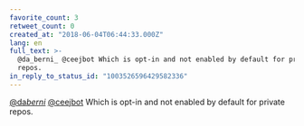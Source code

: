 ```yaml
---
favorite_count: 3
retweet_count: 0
created_at: "2018-06-04T06:44:33.000Z"
lang: en
full_text: >-
  @da_berni_ @ceejbot Which is opt-in and not enabled by default for private
  repos.
in_reply_to_status_id: "1003526596429582336"
---
```


[@da*berni*](https://twitter.com/da_berni_)
[@ceejbot](https://twitter.com/ceejbot) Which is opt-in and not enabled by
default for private repos.
